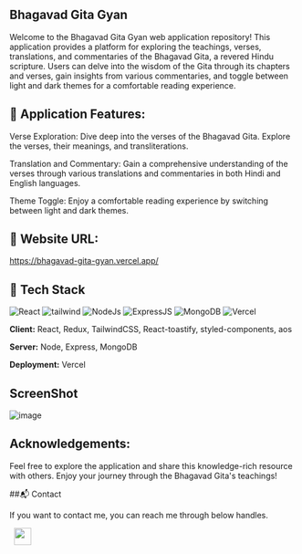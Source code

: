 ## Bhagavad Gita Gyan

Welcome to the Bhagavad Gita Gyan web application repository! This application provides a platform for exploring the teachings, verses, translations, and commentaries of the Bhagavad Gita, a revered Hindu scripture. Users can delve into the wisdom of the Gita through its chapters and verses, gain insights from various commentaries, and toggle between light and dark themes for a comfortable reading experience.

## 📌 Application Features:

Verse Exploration: Dive deep into the verses of the Bhagavad Gita. Explore the verses, their meanings, and transliterations.

Translation and Commentary: Gain a comprehensive understanding of the verses through various translations and commentaries in both Hindi and English languages.

Theme Toggle: Enjoy a comfortable reading experience by switching between light and dark themes.

## 🚀 Website URL:
https://bhagavad-gita-gyan.vercel.app/ 

## 📌 Tech Stack
<div>
<img alt="React" src="https://img.shields.io/badge/react-%2320232a.svg?style=for-the-badge&logo=react&logoColor=%2361DAFB"/> 
<img alt="tailwind" src="https://img.shields.io/badge/Tailwind_CSS-38B2AC?style=for-the-badge&logo=tailwind-css&logoColor=white"/> 
<img alt="NodeJs" src="https://img.shields.io/badge/Node.js-43853D?style=for-the-badge&logo=node.js&logoColor=white" />
<img alt="ExpressJS" src="https://img.shields.io/badge/Express.js-000000?style=for-the-badge&logo=express&logoColor=white"/>
<img alt="MongoDB" src ="https://img.shields.io/badge/MongoDB-4EA94B?style=for-the-badge&logo=mongodb&logoColor=white"/>
<img alt="Vercel" src="https://img.shields.io/badge/Vercel-000000?style=for-the-badge&logo=vercel&logoColor=white"/>
</div>

**Client:** React, Redux, TailwindCSS, React-toastify, styled-components, aos

**Server:** Node, Express, MongoDB

**Deployment:** Vercel

## ScreenShot
![image](https://github.com/narendercoder/BhagavadGita/assets/89627914/b8ca9951-1f6f-4a46-b6ea-03a8ab715d43)

## Acknowledgements:
Feel free to explore the application and share this knowledge-rich resource with others. Enjoy your journey through the Bhagavad Gita's teachings!

##📬 Contact

If you want to contact me, you can reach me through below handles.

&nbsp;&nbsp;<a href="www.linkedin.com/in/narendersinghbisht"><img src="https://www.felberpr.com/wp-content/uploads/linkedin-logo.png" width="30"></img></a>
